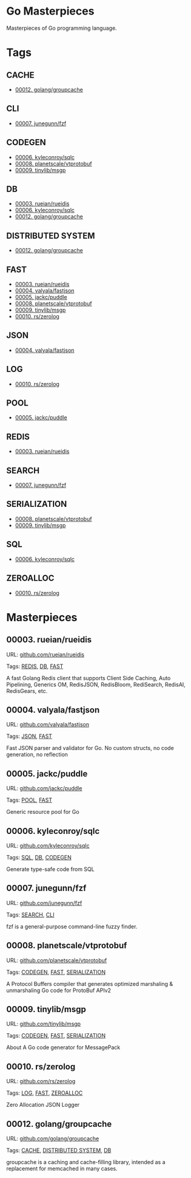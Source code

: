 # Go Masterpieces

Masterpieces of Go programming language.

# Tags

## CACHE

* [00012. golang/groupcache](#00012-golanggroupcache)


## CLI

* [00007. junegunn/fzf](#00007-junegunnfzf)


## CODEGEN

* [00006. kyleconroy/sqlc](#00006-kyleconroysqlc)
* [00008. planetscale/vtprotobuf](#00008-planetscalevtprotobuf)
* [00009. tinylib/msgp](#00009-tinylibmsgp)


## DB

* [00003. rueian/rueidis](#00003-rueianrueidis)
* [00006. kyleconroy/sqlc](#00006-kyleconroysqlc)
* [00012. golang/groupcache](#00012-golanggroupcache)


## DISTRIBUTED SYSTEM

* [00012. golang/groupcache](#00012-golanggroupcache)


## FAST

* [00003. rueian/rueidis](#00003-rueianrueidis)
* [00004. valyala/fastjson](#00004-valyalafastjson)
* [00005. jackc/puddle](#00005-jackcpuddle)
* [00008. planetscale/vtprotobuf](#00008-planetscalevtprotobuf)
* [00009. tinylib/msgp](#00009-tinylibmsgp)
* [00010. rs/zerolog](#00010-rszerolog)


## JSON

* [00004. valyala/fastjson](#00004-valyalafastjson)


## LOG

* [00010. rs/zerolog](#00010-rszerolog)


## POOL

* [00005. jackc/puddle](#00005-jackcpuddle)


## REDIS

* [00003. rueian/rueidis](#00003-rueianrueidis)


## SEARCH

* [00007. junegunn/fzf](#00007-junegunnfzf)


## SERIALIZATION

* [00008. planetscale/vtprotobuf](#00008-planetscalevtprotobuf)
* [00009. tinylib/msgp](#00009-tinylibmsgp)


## SQL

* [00006. kyleconroy/sqlc](#00006-kyleconroysqlc)


## ZEROALLOC

* [00010. rs/zerolog](#00010-rszerolog)




# Masterpieces

## 00003. rueian/rueidis

URL: [github.com/rueian/rueidis](https://github.com/rueian/rueidis)

Tags: [REDIS](#redis), [DB](#db), [FAST](#fast)

A fast Golang Redis client that supports Client Side Caching, Auto Pipelining, Generics OM, RedisJSON, RedisBloom, RediSearch, RedisAI, RedisGears, etc.



## 00004. valyala/fastjson

URL: [github.com/valyala/fastjson](https://github.com/valyala/fastjson)

Tags: [JSON](#json), [FAST](#fast)

Fast JSON parser and validator for Go. No custom structs, no code generation, no reflection



## 00005. jackc/puddle

URL: [github.com/jackc/puddle](https://github.com/jackc/puddle)

Tags: [POOL](#pool), [FAST](#fast)

Generic resource pool for Go



## 00006. kyleconroy/sqlc

URL: [github.com/kyleconroy/sqlc](https://github.com/kyleconroy/sqlc)

Tags: [SQL](#sql), [DB](#db), [CODEGEN](#codegen)

Generate type-safe code from SQL



## 00007. junegunn/fzf

URL: [github.com/junegunn/fzf](https://github.com/junegunn/fzf)

Tags: [SEARCH](#search), [CLI](#cli)

fzf is a general-purpose command-line fuzzy finder.



## 00008. planetscale/vtprotobuf

URL: [github.com/planetscale/vtprotobuf](https://github.com/planetscale/vtprotobuf)

Tags: [CODEGEN](#codegen), [FAST](#fast), [SERIALIZATION](#serialization)

A Protocol Buffers compiler that generates optimized marshaling & unmarshaling Go code for ProtoBuf APIv2



## 00009. tinylib/msgp

URL: [github.com/tinylib/msgp](https://github.com/tinylib/msgp)

Tags: [CODEGEN](#codegen), [FAST](#fast), [SERIALIZATION](#serialization)

About A Go code generator for MessagePack



## 00010. rs/zerolog

URL: [github.com/rs/zerolog](https://github.com/rs/zerolog)

Tags: [LOG](#log), [FAST](#fast), [ZEROALLOC](#zeroalloc)

Zero Allocation JSON Logger



## 00012. golang/groupcache

URL: [github.com/golang/groupcache](https://github.com/golang/groupcache)

Tags: [CACHE](#cache), [DISTRIBUTED SYSTEM](#distributed-system), [DB](#db)

groupcache is a caching and cache-filling library, intended as a replacement for memcached in many cases.



